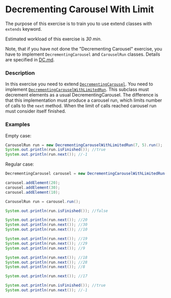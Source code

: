 # Decrementing Carousel With Limit

The purpose of this exercise is to train you to use extend classes with `extends` keyword.

Estimated workload of this exercise is _30 min_.

Note, that if you have not done the "Decrementing Carousel" exercise,
you have to implement `DecrementingCarousel` and `CarouselRun` classes.
Details are specified in [DC.md](DC.md).

### Description

In this exercise you need to extend [`DecrementingCarousel`](src/main/java/com/epam/rd/autotasks/DecrementingCarousel.java).
You need to implement [`DecrementingCarouselWithLimitedRun`](src/main/java/com/epam/rd/autotasks/DecrementingCarouselWithLimitedRun.java).
This subclass must decrement elements as a usual DecrementingCarousel.
The difference is that this implementation must produce a carousel run,
which limits number of calls to the `next` method.
When the limit of calls reached carousel run must consider itself finished.

### Examples

Empty case:
```java
CarouselRun run = new DecrementingCarouselWithLimitedRun(7, 5).run();
System.out.println(run.isFinished()); //true
System.out.println(run.next()); //-1
```

Regular case:
```java
DecrementingCarousel carousel = new DecrementingCarouselWithLimitedRun(7, 10);

carousel.addElement(20);
carousel.addElement(30);
carousel.addElement(10);

CarouselRun run = carousel.run();

System.out.println(run.isFinished()); //false

System.out.println(run.next()); //20
System.out.println(run.next()); //30
System.out.println(run.next()); //10

System.out.println(run.next()); //19
System.out.println(run.next()); //29
System.out.println(run.next()); //9

System.out.println(run.next()); //18
System.out.println(run.next()); //28
System.out.println(run.next()); //8

System.out.println(run.next()); //17

System.out.println(run.isFinished()); //true
System.out.println(run.next()); //-1
```